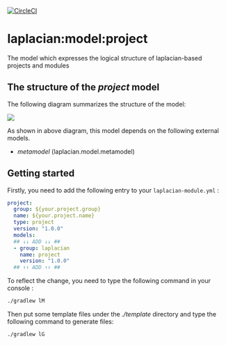 [![CircleCI](https://circleci.com/gh/nabla-squared/laplacian.model.project.svg?style=shield)](https://circleci.com/gh/nabla-squared/laplacian.model.project)

# laplacian:model:project

The model which expresses the logical structure of laplacian-based projects and modules





## The structure of the *project* model

The following diagram summarizes the structure of the model:

![](https://raw.githubusercontent.com/nabla-squared/laplacian.model.metamodel/master/doc/image/model-diagram.svg?sanitize=true)


As shown in above diagram, this model depends on the following external models.

- *metamodel* (laplacian.model.metamodel)



## Getting started

Firstly, you need to add the following entry to your `laplacian-module.yml` :

```yaml
project:
  group: ${your.project.group}
  name: ${your.project.name}
  type: project
  version: "1.0.0"
  models:
  ## ↓↓ ADD ↓↓ ##
  - group: laplacian
    name: project
    version: "1.0.0"
  ## ↑↑ ADD ↑↑ ##
```

To reflect the change, you need to type the following command in your console :
```bash
./gradlew lM
```

Then put some template files under the *./template* directory and type the following command to generate files:
```bash
./gradlew lG
```